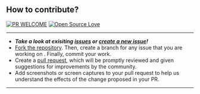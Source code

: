 ## How to contribute?

[![PR WELCOME](https://img.shields.io/badge/PRs-welcome-orange.svg?style=flat-square)](https://github.com/TechSavvyCommunity/python/pulls)
[![Open Source Love](https://badges.frapsoft.com/os/v1/open-source.png?v=103)](https://github.com/TechSavvyCommunity/)

___
- __*Take a look at exisiting [issues](https://github.com/TechSavvyCommunity/python/issues) or [create a new issue](https://github.com/TechSavvyCommunity/python/issues/new/choose)!*__
- [Fork the repository](https://github.com/TechSavvyCommunity/python/fork). Then, create a branch for any issue that you are working on . Finally, commit your work.
- Create a [pull request](https://github.com/TechSavvyCommunity/python/compare), which will be promptly reviewed and given suggestions for improvements by the community.
- Add screenshots or screen captures to your pull request to help us understand the effects of the change proposed in your PR.
___

